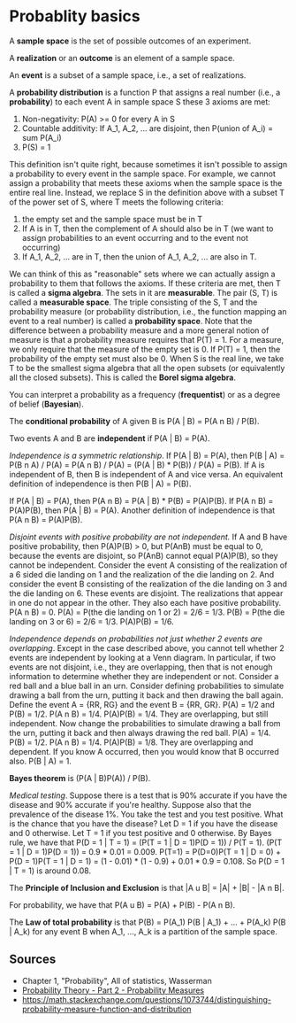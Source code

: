 # Probablity basics

A **sample space** is the set of possible outcomes of an experiment.

A **realization** or an **outcome** is an element of a sample space.

An **event** is a subset of a sample space, i.e., a set of realizations.

A **probability distribution** is a function P that assigns a real number (i.e., a **probability**) to each event A in sample space S these 3 axioms are met:

1) Non-negativity: P(A) >= 0 for every A in S
2) Countable additivity: If A_1, A_2, ... are disjoint, then P(union of A_i) = sum P(A_i)
3) P(S) = 1

This definition isn't quite right, because sometimes it isn't possible to assign a probability to every event in the sample space. For example, we cannot assign a probability that meets these axioms when the sample space is the entire real line. Instead, we replace S in the definition above with a subset T of the power set of S, where T meets the following criteria:
1) the empty set and the sample space must be in T
2) If A is in T, then the complement of A should also be in T (we want to assign probabilities to an event occurring and to the event not occurring)
3) If A_1, A_2, ... are in T, then the union of A_1, A_2, ... are also in T.

We can think of this as "reasonable" sets where we can actually assign a probability to them that follows the axioms. If these criteria are met, then T is called a **sigma algebra**. The sets in it are **measurable**. The pair (S, T) is called a **measurable space**. The triple consisting of the S, T and the probability measure (or probability distribution, i.e., the function mapping an event to a real number) is called a **probability space**. Note that the difference between a probability measure and a more general notion of measure is that a probability measure requires that P(T) = 1. For a measure, we only require that the measure of the empty set is 0. If P(T) = 1, then the probability of the empty set must also be 0. When S is the real line, we take T to be the smallest sigma algebra that all the open subsets (or equivalently all the closed subsets). This is called the **Borel sigma algebra**.

You can interpret a probability as a frequency (**frequentist**) or as a degree of belief (**Bayesian**).

The **conditional probability** of A given B is P(A | B) = P(A n B) / P(B).

Two events A and B are **independent** if P(A | B) = P(A).

*Independence is a symmetric relationship*. If P(A | B) = P(A), then P(B | A) = P(B n A) / P(A) = P(A n B) / P(A) = (P(A | B) * P(B)) / P(A) = P(B). If A is independent of B, then B is independent of A and vice versa. An equivalent definition of independence is then P(B | A) = P(B).
 
If P(A | B) = P(A), then P(A n B) = P(A | B) * P(B) = P(A)P(B). If P(A n B) = P(A)P(B), then P(A | B) = P(A). Another definition of independence is that P(A n B) = P(A)P(B).

*Disjoint events with positive probability are not independent.* If A and B have positive probability, then P(A)P(B) > 0, but P(AnB) must be equal to 0, because the events are disjoint, so P(AnB) cannot equal P(A)P(B), so they cannot be independent. Consider the event A consisting of the realization of a 6 sided die landing on 1 and the realization of the die landing on 2. And consider the event B consisting of the realization of the die landing on 3 and the die landing on 6. These events are disjoint. The realizations that appear in one do not appear in the other. They also each have positive probability. P(A n B) = 0. P(A) = P(the die landing on 1 or 2) = 2/6 = 1/3. P(B) = P(the die landing on 3 or 6) = 2/6 = 1/3. P(A)P(B) = 1/6.

*Independence depends on probabilities not just whether 2 events are overlapping*. Except in the case described above, you cannot tell whether 2 events are independent by looking at a Venn diagram. In particular, if two events are not disjoint, i.e., they are overlapping, then that is not enough information to determine whether they are independent or not. Consider a red ball and a blue ball in an urn. Consider defining probabilities to simulate drawing a ball from the urn, putting it back and then drawing the ball again. Define the event A = {RR, RG} and the event B = {RR, GR}. P(A) = 1/2 and P(B) = 1/2. P(A n B) = 1/4. P(A)P(B) = 1/4. They are overlapping, but still independent. Now change the probabilities to simulate drawing a ball from the urn, putting it back and then always drawing the red ball. P(A) = 1/4. P(B) = 1/2. P(A n B) = 1/4. P(A)P(B) = 1/8. They are overlapping and dependent. If you know A occurred, then you would know that B occurred also. P(B | A) = 1.

**Bayes theorem** is (P(A | B)P(A)) / P(B).

*Medical testing*. Suppose there is a test that is 90% accurate if you have the disease and 90% accurate if you're healthy. Suppose also that the prevalence of the disease 1%. You take the test and you test positive. What is the chance that you have the disease? Let D = 1 if you have the disease and 0 otherwise. Let T = 1 if you test positive and 0 otherwise. By Bayes rule, we have that P(D = 1 | T = 1) = (P(T = 1 | D = 1)P(D = 1)) / P(T = 1). (P(T = 1 | D = 1)P(D = 1)) = 0.9 * 0.01 = 0.009. P(T=1) = P(D=0)P(T = 1 | D = 0) + P(D = 1)P(T = 1 | D = 1) = (1 - 0.01) * (1 - 0.9) + 0.01 * 0.9 = 0.108. So P(D = 1 | T = 1) is around 0.08.

The **Principle of Inclusion and Exclusion** is that |A u B| = |A| + |B| - |A n B|.

For probability, we have that P(A u B) = P(A) + P(B) - P(A n B).

The **Law of total probability** is that P(B) = P(A_1) P(B | A_1) + ... + P(A_k) P(B | A_k) for any event B when A_1, ..., A_k is a partition of the sample space.

## Sources

* Chapter 1, "Probability", All of statistics, Wasserman
* [Probability Theory - Part 2 - Probability Measures](https://www.youtube.com/watch?v=u5IouBwYji4&list=PLBh2i93oe2qswFOC98oSFc37-0f4S3D4z&index=2)
* https://math.stackexchange.com/questions/1073744/distinguishing-probability-measure-function-and-distribution